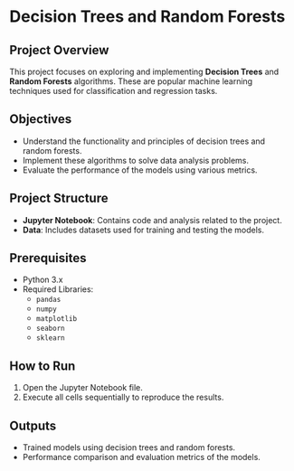 
# Decision Trees and Random Forests

## Project Overview
This project focuses on exploring and implementing **Decision Trees** and **Random Forests** algorithms. These are popular machine learning techniques used for classification and regression tasks.

## Objectives
- Understand the functionality and principles of decision trees and random forests.
- Implement these algorithms to solve data analysis problems.
- Evaluate the performance of the models using various metrics.

## Project Structure
- **Jupyter Notebook**: Contains code and analysis related to the project.
- **Data**: Includes datasets used for training and testing the models.

## Prerequisites
- Python 3.x
- Required Libraries:
  - `pandas`
  - `numpy`
  - `matplotlib`
  - `seaborn`
  - `sklearn`

## How to Run
1. Open the Jupyter Notebook file.
2. Execute all cells sequentially to reproduce the results.

## Outputs
- Trained models using decision trees and random forests.
- Performance comparison and evaluation metrics of the models.

